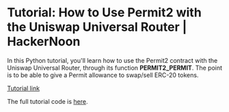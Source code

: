 # Tutorial: How to Use Permit2 with the Uniswap Universal Router | HackerNoon

In this Python tutorial, you'll learn how to use the Permit2 contract with the Uniswap Universal Router, through its function **PERMIT2_PERMIT**. The point is to be able to give a Permit allowance to swap/sell ERC-20 tokens.

[Tutorial link](https://hackernoon.com/python-how-to-use-permit2-with-the-uniswap-universal-router)

The full tutorial code is [here](https://github.com/Elnaril/uniswap-universal-router-decoder/blob/master/tutorials/sell_tokens/sell_token.py).
